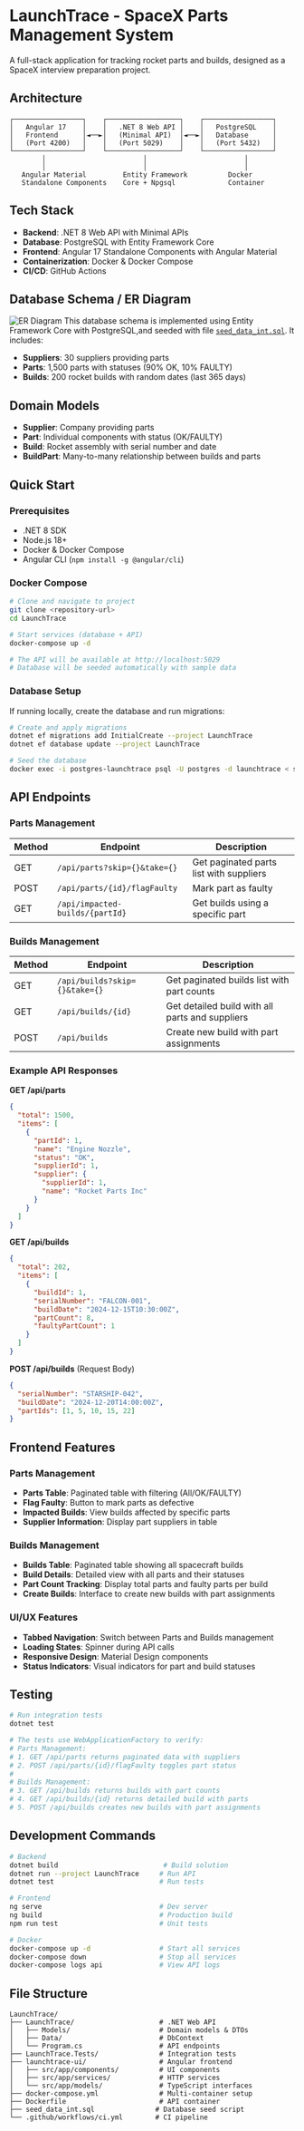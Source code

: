 # LaunchTrace - SpaceX Parts Management System

A full-stack application for tracking rocket parts and builds, designed as a SpaceX interview preparation project.

## Architecture

```
┌─────────────────┐    ┌──────────────────┐    ┌─────────────────┐
│   Angular 17    │    │   .NET 8 Web API │    │   PostgreSQL    │
│   Frontend      │◄──►│   (Minimal API)  │◄──►│   Database      │
│   (Port 4200)   │    │   (Port 5029)    │    │   (Port 5432)   │
└─────────────────┘    └──────────────────┘    └─────────────────┘
        │                        │                        │
        │                        │                        │
   Angular Material         Entity Framework          Docker
   Standalone Components    Core + Npgsql             Container
```

## Tech Stack

- **Backend**: .NET 8 Web API with Minimal APIs
- **Database**: PostgreSQL with Entity Framework Core
- **Frontend**: Angular 17 Standalone Components with Angular Material
- **Containerization**: Docker & Docker Compose
- **CI/CD**: GitHub Actions

## Database Schema / ER Diagram

![ER Diagram](assets/SchemaERDiagram.png)
This database schema is implemented using Entity Framework Core with PostgreSQL,and seeded with file [`seed_data_int.sql`](seed_data_int.sql). It includes:

- **Suppliers**: 30 suppliers providing parts
- **Parts**: 1,500 parts with statuses (90% OK, 10% FAULTY)
- **Builds**: 200 rocket builds with random dates (last 365 days)

## Domain Models

- **Supplier**: Company providing parts
- **Part**: Individual components with status (OK/FAULTY)
- **Build**: Rocket assembly with serial number and date
- **BuildPart**: Many-to-many relationship between builds and parts

## Quick Start

### Prerequisites

- .NET 8 SDK
- Node.js 18+
- Docker & Docker Compose
- Angular CLI (`npm install -g @angular/cli`)

### Docker Compose

```bash
# Clone and navigate to project
git clone <repository-url>
cd LaunchTrace

# Start services (database + API)
docker-compose up -d

# The API will be available at http://localhost:5029
# Database will be seeded automatically with sample data
```

### Database Setup

If running locally, create the database and run migrations:

```bash
# Create and apply migrations
dotnet ef migrations add InitialCreate --project LaunchTrace
dotnet ef database update --project LaunchTrace

# Seed the database
docker exec -i postgres-launchtrace psql -U postgres -d launchtrace < seed_data_int.sql
```

## API Endpoints

### Parts Management

| Method | Endpoint                        | Description                             |
| ------ | ------------------------------- | --------------------------------------- |
| GET    | `/api/parts?skip={}&take={}`    | Get paginated parts list with suppliers |
| POST   | `/api/parts/{id}/flagFaulty`    | Mark part as faulty                     |
| GET    | `/api/impacted-builds/{partId}` | Get builds using a specific part        |

### Builds Management

| Method | Endpoint                      | Description                                     |
| ------ | ----------------------------- | ----------------------------------------------- |
| GET    | `/api/builds?skip={}&take={}` | Get paginated builds list with part counts      |
| GET    | `/api/builds/{id}`            | Get detailed build with all parts and suppliers |
| POST   | `/api/builds`                 | Create new build with part assignments          |

### Example API Responses

**GET /api/parts**

```json
{
  "total": 1500,
  "items": [
    {
      "partId": 1,
      "name": "Engine Nozzle",
      "status": "OK",
      "supplierId": 1,
      "supplier": {
        "supplierId": 1,
        "name": "Rocket Parts Inc"
      }
    }
  ]
}
```

**GET /api/builds**

```json
{
  "total": 202,
  "items": [
    {
      "buildId": 1,
      "serialNumber": "FALCON-001",
      "buildDate": "2024-12-15T10:30:00Z",
      "partCount": 8,
      "faultyPartCount": 1
    }
  ]
}
```

**POST /api/builds** (Request Body)

```json
{
  "serialNumber": "STARSHIP-042",
  "buildDate": "2024-12-20T14:00:00Z",
  "partIds": [1, 5, 10, 15, 22]
}
```

## Frontend Features

### Parts Management

- **Parts Table**: Paginated table with filtering (All/OK/FAULTY)
- **Flag Faulty**: Button to mark parts as defective
- **Impacted Builds**: View builds affected by specific parts
- **Supplier Information**: Display part suppliers in table

### Builds Management

- **Builds Table**: Paginated table showing all spacecraft builds
- **Build Details**: Detailed view with all parts and their statuses
- **Part Count Tracking**: Display total parts and faulty parts per build
- **Create Builds**: Interface to create new builds with part assignments

### UI/UX Features

- **Tabbed Navigation**: Switch between Parts and Builds management
- **Loading States**: Spinner during API calls
- **Responsive Design**: Material Design components
- **Status Indicators**: Visual indicators for part and build statuses

## Testing

```bash
# Run integration tests
dotnet test

# The tests use WebApplicationFactory to verify:
# Parts Management:
# 1. GET /api/parts returns paginated data with suppliers
# 2. POST /api/parts/{id}/flagFaulty toggles part status
#
# Builds Management:
# 3. GET /api/builds returns builds with part counts
# 4. GET /api/builds/{id} returns detailed build with parts
# 5. POST /api/builds creates new builds with part assignments
```

## Development Commands

```bash
# Backend
dotnet build                          # Build solution
dotnet run --project LaunchTrace     # Run API
dotnet test                          # Run tests

# Frontend
ng serve                             # Dev server
ng build                             # Production build
npm run test                         # Unit tests

# Docker
docker-compose up -d                 # Start all services
docker-compose down                  # Stop all services
docker-compose logs api              # View API logs
```

## File Structure

```
LaunchTrace/
├── LaunchTrace/                     # .NET Web API
│   ├── Models/                      # Domain models & DTOs
│   ├── Data/                        # DbContext
│   └── Program.cs                   # API endpoints
├── LaunchTrace.Tests/               # Integration tests
├── launchtrace-ui/                  # Angular frontend
│   ├── src/app/components/          # UI components
│   ├── src/app/services/            # HTTP services
│   └── src/app/models/              # TypeScript interfaces
├── docker-compose.yml               # Multi-container setup
├── Dockerfile                       # API container
├── seed_data_int.sql               # Database seed script
└── .github/workflows/ci.yml        # CI pipeline
```
